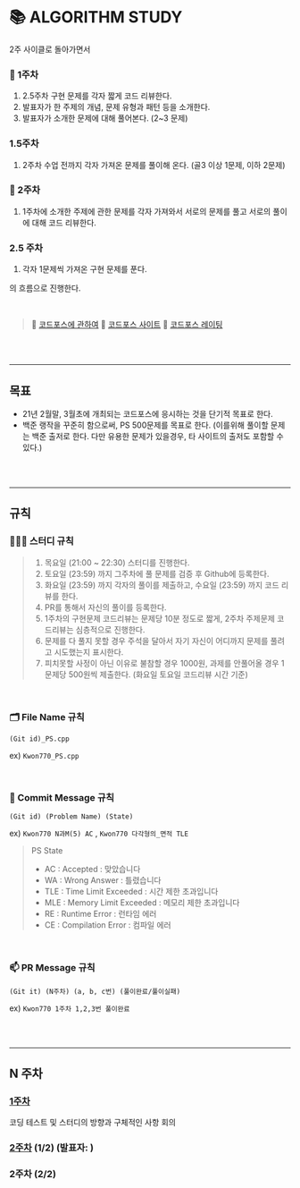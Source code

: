 # 📚 ALGORITHM STUDY

2주 사이클로 돌아가면서

### 📖 1주차
1. 2.5주차 구현 문제를 각자 짧게 코드 리뷰한다.
2. 발표자가 한 주제의 개념, 문제 유형과 패턴 등을 소개한다. 
3. 발표자가 소개한 문제에 대해 풀어본다. (2~3 문제)

### 1.5주차
1. 2주차 수업 전까지 각자 가져온 문제를 풀이해 온다. (골3 이상 1문제, 이하 2문제)

### 🧠 2주차
1. 1주차에 소개한 주제에 관한 문제를 각자 가져와서 서로의 문제를 풀고 서로의 풀이에 대해 코드 리뷰한다.

### 2.5 주차
1. 각자 1문제씩 가져온 구현 문제를 푼다.

의 흐름으로 진행한다.

<br />

> 📌 [코드포스에 관하여](https://www.acmicpc.net/blog/view/7)
> 📌 [코드포스 사이트](https://ndb796.tistory.com/164)
> 📌 [코드포스 레이팅](https://www.acmicpc.net/blog/view/85)

<br />
<br />

---
## 목표

- 21년 2월말, 3월초에 개최되는 코드포스에 응시하는 것을 단기적 목표로 한다.
- 백준 랭작을 꾸준히 함으로써, PS 500문제를 목표로 한다. (이를위해 풀이할 문제는 백준 출저로 한다. 다만 유용한 문제가 있을경우, 타 사이트의 출저도 포함할 수 있다.)

<br />
<br />

---
## 규칙

### 👨🏻‍💻 스터디 규칙

> 1. 목요일 (21:00 ~ 22:30) 스터디를 진행한다.
> 2. 토요일 (23:59) 까지 그주차에 풀 문제를 검증 후 Github에 등록한다.
> 3. 화요일 (23:59) 까지 각자의 풀이를 제출하고, 수요일 (23:59) 까지 코드 리뷰를 한다.
> 4. PR를 통해서 자신의 풀이를 등록한다.
> 5. 1주차의 구현문제 코드리뷰는 문제당 10분 정도로 짧게, 2주차 주제문제 코드리뷰는 심층적으로 진행한다.
> 6. 문제를 다 풀지 못할 경우 주석을 달아서 자기 자신이 어디까지 문제를 풀려고 시도했는지 표시한다.
> 7. 피치못할 사정이 아닌 이유로 불참할 경우 1000원, 과제를 안풀어올 경우 1문제당 500원씩 제출한다. (화요일 토요일 코드리뷰 시간 기준)

<br />

### 🗂 File Name 규칙

```(Git id)_PS.cpp```

ex) ```Kwon770_PS.cpp```

<br />

### 💬 Commit Message 규칙

```(Git id) (Problem Name) (State)```

ex) ```Kwon770 N과M(5) AC``` , ```Kwon770 다각형의_면적 TLE```

> PS State
> - AC : Accepted : 맞았습니다
> - WA : Wrong Answer : 틀렸습니다
> - TLE : Time Limit Exceeded : 시간 제한 초과입니다
> - MLE : Memory Limit Exceeded : 메모리 제한 초과입니다
> - RE : Runtime Error : 런타임 에러
> - CE : Compilation Error : 컴파일 에러

<br />

### 📫 PR Message 규칙

```(Git it) (N주차) (a, b, c번) (풀이완료/풀이실패)```

ex) ```Kwon770 1주차 1,2,3번 풀이완료```

<br />
<br />

---
## N 주차

### [1주차](./algorithm/1week/README.md)

코딩 테스트 및 스터디의 방향과 구체적인 사항 회의

### [2주차](algorithm/week2/README.md) (1/2) (발표자: )

### 2주차 (2/2)
